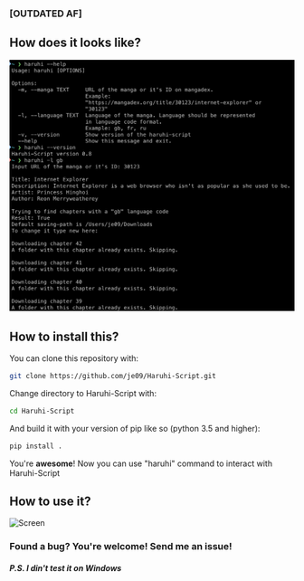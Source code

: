 ### [OUTDATED AF] 

## How does it looks like?

![Screen][screen]

[screen]:https://github.com/je09/Haruhi-Script/raw/master/images/screen_1.png

## How to install this?

You can clone this repository with:

```bash
git clone https://github.com/je09/Haruhi-Script.git
```

Change directory to Haruhi-Script with:

```bash
cd Haruhi-Script
```

And build it with your version of pip like so (python 3.5 and higher):

```bash
pip install .
```

You're **awesome**! Now you can use "haruhi" command to interact with Haruhi-Script

## How to use it?

![Screen][screen_2]

[screen_2]: https://github.com/je09/Haruhi-Script/raw/master/images/screen_2.gif

### Found a bug? You're welcome! Send me an issue!

##### *P.S. I din't test it on Windows*
